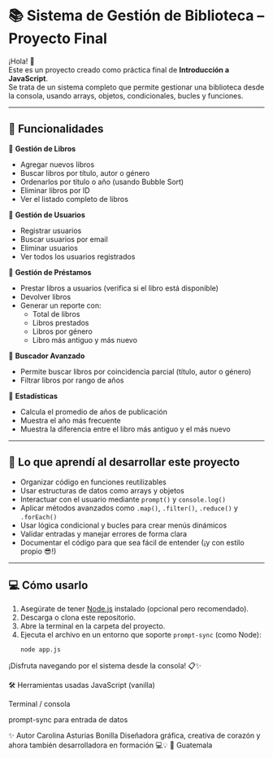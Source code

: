 # 📚 Sistema de Gestión de Biblioteca – Proyecto Final

¡Hola! 🙌  
Este es un proyecto creado como práctica final de **Introducción a JavaScript**.  
Se trata de un sistema completo que permite gestionar una biblioteca desde la consola, usando arrays, objetos, condicionales, bucles y funciones. 

---

## 🚀 Funcionalidades

🔹 **Gestión de Libros**  
- Agregar nuevos libros  
- Buscar libros por título, autor o género  
- Ordenarlos por título o año (usando Bubble Sort)  
- Eliminar libros por ID  
- Ver el listado completo de libros

🔹 **Gestión de Usuarios**  
- Registrar usuarios  
- Buscar usuarios por email  
- Eliminar usuarios  
- Ver todos los usuarios registrados

🔹 **Gestión de Préstamos**  
- Prestar libros a usuarios (verifica si el libro está disponible)  
- Devolver libros  
- Generar un reporte con:  
  - Total de libros  
  - Libros prestados  
  - Libros por género  
  - Libro más antiguo y más nuevo

🔹 **Buscador Avanzado**  
- Permite buscar libros por coincidencia parcial (título, autor o género)  
- Filtrar libros por rango de años

🔹 **Estadísticas**  
- Calcula el promedio de años de publicación  
- Muestra el año más frecuente  
- Muestra la diferencia entre el libro más antiguo y el más nuevo

---

## 🧠 Lo que aprendí al desarrollar este proyecto

- Organizar código en funciones reutilizables  
- Usar estructuras de datos como arrays y objetos  
- Interactuar con el usuario mediante `prompt()` y `console.log()`  
- Aplicar métodos avanzados como `.map()`, `.filter()`, `.reduce()` y `.forEach()`  
- Usar lógica condicional y bucles para crear menús dinámicos  
- Validar entradas y manejar errores de forma clara  
- Documentar el código para que sea fácil de entender (¡y con estilo propio 😎!)

---

## 💻 Cómo usarlo

1. Asegúrate de tener [Node.js](https://nodejs.org/) instalado (opcional pero recomendado).
2. Descarga o clona este repositorio.
3. Abre la terminal en la carpeta del proyecto.
4. Ejecuta el archivo en un entorno que soporte `prompt-sync` (como Node):
   ```bash
   node app.js
   
¡Disfruta navegando por el sistema desde la consola! 📋✨

🛠 Herramientas usadas
JavaScript (vanilla)

Terminal / consola

prompt-sync para entrada de datos

✨ Autor
Carolina Asturias Bonilla
Diseñadora gráfica, creativa de corazón y ahora también desarrolladora en formación 💻💡
📍 Guatemala
